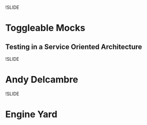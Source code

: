 !SLIDE
# Toggleable Mocks
## Testing in a Service Oriented Architecture

!SLIDE
# Andy Delcambre

!SLIDE
# Engine Yard

